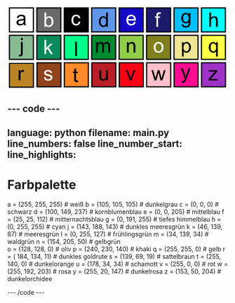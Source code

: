 ![Ein Raster aus 26 farbigen Quadraten, die jeweils eine der Farben in der Farbpalette darstellen. In jedem Quadrat steht ein Buchstabe von a bis z.](images/ambient-letters.png)

--- code ---
---
language: python 
filename: main.py 
line_numbers: false 
line_number_start:
line_highlights:
---
 # Farbpalette 
 a = (255, 255, 255) # weiß 
 b = (105, 105, 105) # dunkelgrau 
 c = (0, 0, 0) # schwarz 
 d = (100, 149, 237) # kornblumenblau 
 e = (0, 0, 205) # mittelblau 
 f = (25, 25, 112) # mitternachtsblau 
 g = (0, 191, 255) # tiefes himmelblau 
 h = (0, 255, 255) # cyan 
 j = (143, 188, 143) # dunkles meeresgrün 
 k = (46, 139, 87) # meeresgrün 
 l = (0, 255, 127) # frühlingsgrün 
 m = (34, 139, 34) # waldgrün 
 n = (154, 205, 50) # gelbgrün    
 o = (128, 128, 0) # oliv 
 p = (240, 230, 140) # khaki 
 q = (255, 255, 0) # gelb 
 r = ( 184, 134, 11) # dunkles goldrute 
 s = (139, 69, 19) # sattelbraun 
 t = (255, 140, 0) # dunkelorange 
 u = (178, 34, 34) # schamott 
 v = (255, 0, 0) # rot 
 w = (255, 192, 203) # rosa 
 y = (255, 20, 147) # dunkelrosa 
 z = (153, 50, 204) # dunkelorchidee

--- /code ---
